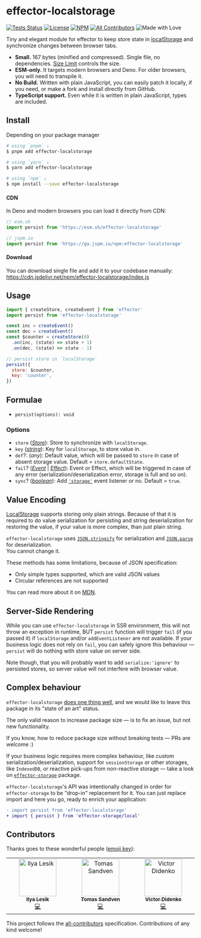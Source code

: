 # effector-localstorage

[![Tests Status](https://github.com/ilyalesik/effector-localstorage/workflows/test/badge.svg)](https://github.com/ilyalesik/effector-localstorage/actions?workflow=test)
[![License](https://img.shields.io/github/license/ilyalesik/effector-localstorage.svg?color=yellow)](./LICENSE)
[![NPM](https://img.shields.io/npm/v/effector-localstorage.svg)](https://www.npmjs.com/package/effector-localstorage)
[![All Contributors](https://img.shields.io/badge/all_contributors-3-orange.svg)](#contributors)
![Made with Love](https://img.shields.io/badge/made%20with-❤-red.svg)

Tiny and elegant module for effector to keep store state in [localStorage] and synchronize changes between browser tabs.

- **Small.** 167 bytes (minified and compressed). Single file, no dependencies. [Size Limit](https://github.com/ai/size-limit) controls the size.
- **ESM-only.** It targets modern browsers and Deno. For older browsers, you will need to transpile it.
- **No Build.** Written with plain JavaScript, you can easily patch it locally, if you need, or make a fork and install directly from GitHub.
- **TypeScript support.** Even while it is written in plain JavaScript, types are included.

## Install

Depending on your package manager

```bash
# using `pnpm` ↓
$ pnpm add effector-localstorage

# using `yarn` ↓
$ yarn add effector-localstorage

# using `npm` ↓
$ npm install --save effector-localstorage
```

#### CDN

In Deno and modern browsers you can load it directly from CDN:

```javascript
// esm.sh
import persist from 'https://esm.sh/effector-localstorage'

// jspm.io
import persist from 'https://ga.jspm.io/npm:effector-localstorage'
```

#### Download

You can download single file and add it to your codebase manually:<br>
https://cdn.jsdelivr.net/npm/effector-localstorage/index.js

## Usage

```javascript
import { createStore, createEvent } from 'effector'
import persist from 'effector-localstorage'

const inc = createEvent()
const dec = createEvent()
const $counter = createStore(0)
  .on(inc, (state) => state + 1)
  .on(dec, (state) => state - 1)

// persist store in `localStorage`
persist({
  store: $counter,
  key: 'counter',
})
```

## Formulae

- `persist(options): void`

### Options

- `store` ([_Store_]): Store to synchronize with `localStorage`.
- `key` ([_string_]): Key for `localStorage`, to store value in.
- `def`?: (_any_): Default value, which will be passed to `store` in case of absent storage value. Default = `store.defaultState`.
- `fail`? ([_Event_] | [_Effect_]): Event or Effect, which will be triggered in case of any error (serialization/deserialization error, storage is full and so on).
- `sync`? ([_boolean_]): Add [`'storage'`] event listener or no. Default = `true`.

## Value Encoding

[LocalStorage] supports storing only plain strings. Because of that it is required to do value serialization for persisting and string deserialization for restoring the value, if your value is more complex, than just plain string.

`effector-localstorage` uses [`JSON.stringify`](https://developer.mozilla.org/en-US/docs/Web/JavaScript/Reference/Global_Objects/JSON/stringify) for serialization and [`JSON.parse`](https://developer.mozilla.org/en-US/docs/Web/JavaScript/Reference/Global_Objects/JSON/parse) for deserialization.<br>
You cannot change it.

These methods has some limitations, because of JSON specification:

- Only simple types supported, which are valid JSON values
- Circular references are not supported

You can read more about it on [MDN](https://developer.mozilla.org/en-US/docs/Web/JavaScript/Reference/Global_Objects/JSON/stringify#description).

## Server-Side Rendering

While you can use `effector-localstorage` in SSR environment, this will not throw an exception in runtime, BUT `persist` function will trigger `fail` (if you passed it) if `localStorage` and/or `addEventListener` are not available. If your business logic does not rely on `fail`, you can safely ignore this behaviour — `persist` will do nothing with store value on server side.

Note though, that you will probably want to add `serialize:'ignore'` to persisted stores, so server value will not interfere with browser value.

## Complex behaviour

`effector-localstorage` [does one thing well](https://en.wikipedia.org/wiki/Unix_philosophy), and we would like to leave this package in its "state of an art" status.

The only valid reason to increase package size — is to fix an issue, but not new functionality.

If you know, how to reduce package size without breaking tests — PRs are welcome :)

If your business logic requires more complex behaviour, like custom serialization/deserialization, support for `sessionStorage` or other storages, like `IndexedDB`, or reactive pick-ups from non-reactive storage — take a look on [`effector-storage`](https://github.com/yumauri/effector-storage) package.

`effector-localstorage`'s API was intentionally changed in order for `effector-storage` to be "drop-in" replacement for it. You can just replace import and here you go, ready to enrich your application:

```diff
- import persist from 'effector-localstorage'
+ import { persist } from 'effector-storage/local'
```

## Contributors

Thanks goes to these wonderful people ([emoji key](https://allcontributors.org/docs/en/emoji-key)):

<!-- ALL-CONTRIBUTORS-LIST:START - Do not remove or modify this section -->
<!-- prettier-ignore-start -->
<!-- markdownlint-disable -->
<table>
  <tbody>
    <tr>
      <td align="center" valign="top" width="14.28%"><a href="https://twitter.com/ilialesik"><img src="https://avatars2.githubusercontent.com/u/1270648?v=4?s=100" width="100px;" alt="Ilya Lesik"/><br /><sub><b>Ilya Lesik</b></sub></a><br /><a href="https://github.com/lessmess-dev/effector-localstorage/commits?author=ilyalesik" title="Code">💻</a></td>
      <td align="center" valign="top" width="14.28%"><a href="http://stackoverflow.com/users/388916/hubro"><img src="https://avatars0.githubusercontent.com/u/597206?v=4?s=100" width="100px;" alt="Tomas Sandven"/><br /><sub><b>Tomas Sandven</b></sub></a><br /><a href="https://github.com/lessmess-dev/effector-localstorage/commits?author=Hubro" title="Code">💻</a></td>
      <td align="center" valign="top" width="14.28%"><a href="https://github.com/yumauri"><img src="https://avatars0.githubusercontent.com/u/6583994?v=4?s=100" width="100px;" alt="Victor Didenko"/><br /><sub><b>Victor Didenko</b></sub></a><br /><a href="https://github.com/lessmess-dev/effector-localstorage/commits?author=yumauri" title="Code">💻</a></td>
    </tr>
  </tbody>
</table>

<!-- markdownlint-restore -->
<!-- prettier-ignore-end -->

<!-- ALL-CONTRIBUTORS-LIST:END -->

This project follows the [all-contributors](https://github.com/all-contributors/all-contributors) specification. Contributions of any kind welcome!

[localstorage]: https://developer.mozilla.org/en-US/docs/Web/API/Window/localStorage
[`'storage'`]: https://developer.mozilla.org/en-US/docs/Web/API/StorageEvent
[_effect_]: https://effector.dev/docs/api/effector/effect
[_event_]: https://effector.dev/docs/api/effector/event
[_store_]: https://effector.dev/docs/api/effector/store
[_string_]: https://developer.mozilla.org/en-US/docs/Web/JavaScript/Reference/Global_Objects/String
[_function_]: https://developer.mozilla.org/en-US/docs/Glossary/Function
[_boolean_]: https://developer.mozilla.org/en-US/docs/Glossary/Boolean
[_error_]: https://developer.mozilla.org/en-US/docs/Web/JavaScript/Reference/Global_Objects/Error
